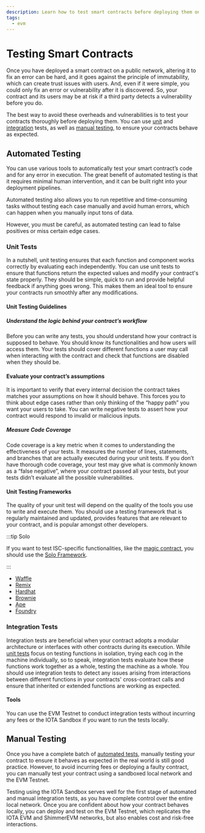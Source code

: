 ```yaml
---
description: Learn how to test smart contracts before deploying them on public networks to avoid vulnerabilities and ensure functionality aligns with requirements using unit, and integration testing, alongside frameworks and testing with the IOTA Sandbox and the EVM Testnet.
tags:
  - evm
---
```


# Testing Smart Contracts

Once you have deployed a smart contract on a public network, altering it to fix an error can be hard, and it goes
against the principle of immutability, which can create trust issues with users. And, even if it were simple, you could
only fix an error or vulnerability after it is discovered. So, your contract and its users may be at risk if a third
party detects a vulnerability before you do.

The best way to avoid these overheads and vulnerabilities is to test your contracts thoroughly before deploying them.
You can use [unit](#unit-tests) and [integration](#integration-tests) tests, as well
as [manual testing](#manual-testing), to ensure your contracts behave as expected.

## Automated Testing

You can use various tools to automatically test your smart contract’s code and for any error in execution. The great
benefit of automated testing is that it requires minimal human intervention, and it can be built right into your
deployment pipelines.

Automated testing also allows you to run repetitive and time-consuming tasks without testing each case manually and
avoid human errors, which can happen when you manually input tons of data.

However, you must be careful, as automated testing can lead to false positives or miss certain edge cases.

### Unit Tests

In a nutshell, unit testing ensures that each function and component works correctly by evaluating each independently.
You can use unit tests to ensure that functions return the expected values and modify your contract's state properly.
They should be simple, quick to run and provide helpful feedback if anything goes wrong. This makes them an ideal tool
to ensure your contracts run smoothly after any modifications.

#### Unit Testing Guidelines

##### Understand the logic behind your contract’s workflow

Before you can write any tests, you should understand how your contract is supposed to behave. You should know its
functionalities and how users will access them. Your tests should cover different functions a user may call when
interacting with the contract and check that functions are disabled when they should be.

#### Evaluate your contract’s assumptions

It is important to verify that every internal decision the contract takes matches your assumptions on how it should
behave. This forces you to think about edge cases rather than only thinking of the “happy path” you want your users to
take. You can write negative tests to assert how your contract would respond to invalid or malicious inputs.

##### Measure Code Coverage

Code coverage is a key metric when it comes to understanding the effectiveness of your tests. It measures the number of
lines, statements, and branches that are actually executed during your unit tests. If you don’t have thorough code
coverage, your test may give what is commonly known as a “false negative”, where your contract passed all your tests,
but your tests didn’t evaluate all the possible vulnerabilities.

#### Unit Testing Frameworks

The quality of your unit test will depend on the quality of the tools you use to write and execute them. You should use
a testing framework that is regularly maintained and updated, provides features that are relevant to your contract, and
is popular amongst other developers.

:::tip Solo

If you want to test ISC-specific functionalities, like the [magic contract](./core-contracts/introduction.md), you should use
the [Solo Framework](../solo/getting-started.md).

:::

- [Waffle](https://ethereum-waffle.readthedocs.io/en/latest/getting-started.html#writing-tests)
- [Remix](https://remix-ide.readthedocs.io/en/latest/unittesting.html#write-tests)
- [Hardhat](https://hardhat.org/hardhat-runner/docs/guides/test-contracts)
- [Brownie](https://eth-brownie.readthedocs.io/en/v1.0.0_a/tests.html)
- [Ape](https://docs.apeworx.io/ape/stable/userguides/testing.html)
- [Foundry](https://book.getfoundry.sh/forge/writing-tests)

### Integration Tests

Integration tests are beneficial when your contract adopts a modular architecture or interfaces with other contracts
during its execution. While [unit tests](#unit-tests) focus on testing functions in isolation, trying each cog in the
machine individually, so to speak, integration tests evaluate how these functions work together as a whole, testing the
machine as a whole. You should use integration tests to detect any issues arising from interactions between different
functions in your contracts' cross-contract calls and ensure that inherited or extended functions are working as
expected.

#### Tools

You can use the EVM Testnet to conduct integration tests without
incurring any fees or the IOTA Sandbox if you want to run the tests locally.

## Manual Testing

Once you have a complete batch of [automated tests](#automated-testing), manually testing your contract to ensure it
behaves as expected in the real world is still good practice. However, to avoid incurring fees or deploying a faulty
contract, you can manually test your contract using a sandboxed local network and the EVM Testnet.

Testing using the IOTA Sandbox serves well for the first stage of automated and manual
integration tests, as you have complete control over the entire local network. Once you are confident about how your
contract behaves locally, you can deploy and test on the EVM Testnet,
which replicates the IOTA EVM and ShimmerEVM networks, but also enables cost and risk-free interactions.
